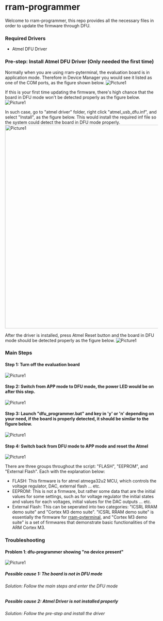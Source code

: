 # rram-programmer

Welcome to rram-programmer, this repo provides all the necessary files in order to update the firmware through DFU.

### Required Drivers
- Atmel DFU Driver

### Pre-step: Install Atmel DFU Driver (Only needed the first time)
Normally when you are using rram-pyterminal, the evaluation board is in application mode. Therefore in Device Manager you would see it listed as one of the COM ports, as the figure shown below.
![Picture1](https://user-images.githubusercontent.com/4018299/143365986-056bc2bd-62e2-43ff-8779-b3cc35bf9882.png)

If this is your first time updating the firmware, there's high chance that the board in DFU mode won't be detected properly as the figure below.
![Picture1](https://user-images.githubusercontent.com/4018299/143366692-d520119c-c946-4038-9270-5b355b631aa3.png)

In such case, go to "atmel driver" folder, right click "atmel_usb_dfu.inf", and select "Install", as the figure below. This would install the required inf file so the system could detect the board in DFU mode properly.
<img width="668" alt="Picture1" src="https://user-images.githubusercontent.com/4018299/143367450-af7aaa10-96bd-4d06-9305-cb0cce7fff5b.png">

After the driver is installed, press Atmel Reset button and the board in DFU mode should be detected properly as the figure below.
![Picture1](https://user-images.githubusercontent.com/4018299/143366974-4324c8b0-6b13-4c6f-abd8-c6df71e3e25d.png)

### Main Steps
#### Step 1: Turn off the evaluation board
![Picture1](https://user-images.githubusercontent.com/4018299/143366200-1b21984f-7edd-4920-9431-c1d54f066c49.png)

#### Step 2: Switch from APP mode to DFU mode, the power LED would be on after this step.
![Picture1](https://user-images.githubusercontent.com/4018299/143367980-86457aa8-8f2c-41f1-8228-d65134ba50fc.png)

#### Step 3: Launch "dfu_programmer.bat" and key in 'y' or 'n' depending on your need, if the board is properly detected, it should be similar to the figure below.
![Picture1](https://user-images.githubusercontent.com/4018299/143366541-bbec3986-387d-4845-94d4-0b3bedbc0152.png)

#### Step 4: Switch back from DFU mode to APP mode and reset the Atmel
![Picture1](https://user-images.githubusercontent.com/4018299/143720880-0ca0e63b-d81d-408a-817c-5163b92f8960.png)

There are three groups throughout the script: "FLASH", "EEPROM", and "External Flash". Each with the explanation below:
- FLASH: This firmware is for atmel atmega32u2 MCU, which controls the voltage regulator, DAC, external flash ... etc.
- EEPROM: This is not a firmware, but rather some data that are the initial values for some settings, such as for voltage regulator the initial states and values for each voltages, initial values for the DAC outputs ... etc.
- External Flash: This can be seperated into two categories: "ICSRL RRAM demo suite" and "Cortex M3 demo suite". "ICSRL RRAM demo suite" is essentially the firmware for [rram-pyterminal](https://github.com/muyachang/rram-pyterminal), and "Cortex M3 demo suite" is a set of firmwares that demonstrate basic functionalities of the ARM Cortex M3.

### Troubleshooting
#### Problem 1: dfu-programmer showing "no device present"
![Picture1](https://user-images.githubusercontent.com/4018299/143367076-c21a5b4f-c580-4467-a8c4-951ff3b7d060.png)

##### Possible cause 1: The board is not in DFU mode
###### Solution: Follow the main steps and enter the DFU mode

##### Possible cause 2: Atmel Driver is not installed properly
###### Solution: Follow the pre-step and install the driver

